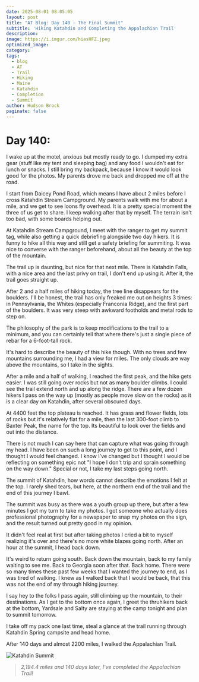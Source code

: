 ```yaml
---
date: 2025-08-01 08:05:05
layout: post
title: "AT Blog: Day 140 - The Final Summit"
subtitle: 'Hiking Katahdin and Completing the Appalachian Trail'
description:
image: https://i.imgur.com/hiasHFZ.jpeg
optimized_image: 
category:
tags:
  - blog
  - AT
  - Trail
  - Hiking
  - Maine
  - Katahdin
  - Completion
  - Summit
author: Hudson Brock
paginate: false
---
```


# Day 140:

I wake up at the motel, anxious but mostly ready to go. I dumped my extra gear (stuff like my tent and sleeping bag) and any food I wouldn't eat for lunch or snacks. I still bring my backpack, because I know it would look good for the photos. My parents drove me back and dropped me off at the road.

I start from Daicey Pond Road, which means I have about 2 miles before I cross Katahdin Stream Campground. My parents walk with me for about a mile, and we get to see loons fly overhead. It is a pretty special moment the three of us get to share. I keep walking after that by myself. The terrain isn't too bad, with some boards helping out.

At Katahdin Stream Campground, I meet with the ranger to get my summit tag, while also getting a quick debriefing alongside two day hikers. It is funny to hike all this way and still get a safety briefing for summiting. It was nice to converse with the ranger beforehand, about all the beauty at the top of the mountain.

The trail up is daunting, but nice for that next mile. There is Katahdin Falls, with a nice area and the last privy on trail, I don't end up using it. After it, the trail goes straight up.

After 2 and a half miles of hiking today, the tree line disappears for the boulders. I'll be honest, the trail has only freaked me out on heights 3 times: in Pennsylvania, the Whites (especially Franconia Ridge), and the first part of the boulders. It was very steep with awkward footholds and metal rods to step on.

The philosophy of the park is to keep modifications to the trail to a minimum, and you can certainly tell that where there's just a single piece of rebar for a 6-foot-tall rock. 

It's hard to describe the beauty of this hike though. With no trees and few mountains surrounding me, I had a view for miles. The only clouds are way above the mountains, so I take in the sights.

After a mile and a half of walking, I reached the first peak, and the hike gets easier. I was still going over rocks but not as many boulder climbs. I could see the trail extend north and up along the ridge. There are a few dozen hikers I pass on the way up (mostly as people move slow on the rocks) as it is a clear day on Katahdin, after several obscured days.

At 4400 feet the top plateau is reached. It has grass and flower fields, lots of rocks but it's relatively flat for a mile, then the last 300-foot climb to Baxter Peak, the name for the top. Its beautiful to look over the fields and out into the distance. 

There is not much I can say here that can capture what was going through my head. I have been on such a long journey to get to this point, and I thought I would feel changed. I know I've changed but I thought I would be reflecting on something epic not "I hope I don't trip and sprain something on the way down." Special or not, I take my last steps going north.

The summit of Katahdin, how words cannot describe the emotions I felt at the top. I rarely shed tears, but here, at the northern end of the trail and the end of this journey I bawl. 

The summit was busy as there was a youth group up there, but after a few minutes I got my turn to take my photos. I got someone who actually does professional photography for a newspaper to snap my photos on the sign, and the result turned out pretty good in my opinion.

It didn't feel real at first but after taking photos I cried a bit to myself realizing it's over and there's no more white blazes going north. After an hour at the summit, I head back down.

It's weird to return going south. Back down the mountain, back to my family waiting to see me. Back to Georgia soon after that. Back home. There were so many times these past few weeks that I wanted the journey to end, as I was tired of walking. I knew as I walked back that I would be back, that this was not the end of my through hiking journey.

I say hey to the folks I pass again, still climbing up the mountain, to their destinations. As I get to the bottom once again, I greet the thruhikers back at the bottom, Yardsale and Salty are staying at the camp tonight and plan to summit tomorrow.

I take off my pack one last time, steal a glance at the trail running through Katahdin Spring campsite and head home.

After 140 days and almost 2200 miles, I walked the Appalachian Trail.



![Katahdin Summit](https://i.imgur.com/fA2TrqO.jpeg "The final destination - Katahdin Summit")

>*2,194.4 miles and 140 days later, I've completed the Appalachian Trail!* 